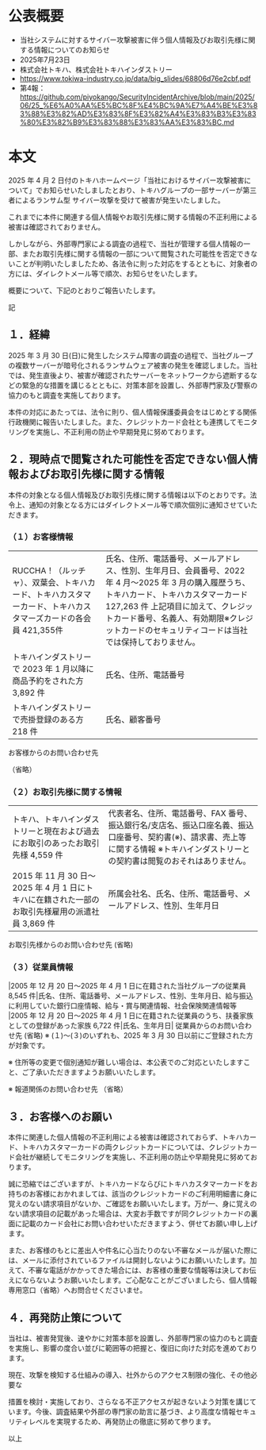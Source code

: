# 公表概要
- 当社システムに対するサイバー攻撃被害に伴う個人情報及びお取引先様に関する情報についてのお知らせ
- 2025年7月23日
- 株式会社トキハ、株式会社トキハインダストリー
- https://www.tokiwa-industry.co.jp/data/big_slides/68806d76e2cbf.pdf
- 第4報：https://github.com/piyokango/SecurityIncidentArchive/blob/main/2025/06/25_%E6%A0%AA%E5%BC%8F%E4%BC%9A%E7%A4%BE%E3%83%88%E3%82%AD%E3%83%8F%E3%82%A4%E3%83%B3%E3%83%80%E3%82%B9%E3%83%88%E3%83%AA%E3%83%BC.md

# 本文
2025 年 4 月 2 日付のトキハホームページ「当社におけるサイバー攻撃被害について」でお知らせいたしましたとおり、トキハグループの一部サーバーが第三者によるランサム型
サイバー攻撃を受けて被害が発生いたしました。

これまでに本件に関連する個人情報やお取引先様に関する情報の不正利用による被害は確認されておりません。

しかしながら、外部専門家による調査の過程で、当社が管理する個人情報の一部、またお取引先様に関する情報の一部について閲覧された可能性を否定できないことが判明いたしましたため、各法令に則った対応をするとともに、対象者の方には、ダイレクトメール等で順次、お知らせをいたします。

概要について、下記のとおりご報告いたします。

記

## １．経緯
2025 年 3 月 30 日(日)に発生したシステム障害の調査の過程で、当社グループの複数サーバーが暗号化されるランサムウェア被害の発生を確認しました。当社では、発生直後より、被害が確認されたサーバーをネットワークから遮断するなどの緊急的な措置を講じるとともに、対策本部を設置し、外部専門家及び警察の協力のもと調査を実施しております。

本件の対応にあたっては、法令に則り、個人情報保護委員会をはじめとする関係行政機関に報告いたしました。また、クレジットカード会社とも連携してモニタリングを実施し、不正利用の防止や早期発見に努めております。

## ２．現時点で閲覧された可能性を否定できない個人情報およびお取引先様に関する情報
本件の対象となる個人情報及びお取引先様に関する情報は以下のとおりです。法令上、通知の対象となる方にはダイレクトメール等で順次個別に通知させていただきます。

### （１）お客様情報
| | | 
|---|---|
|RUCCHA！（ルッチャ）、双葉会、トキハカード、トキハカスタマーカード、トキハカスタマーズカードの各会員 421,355件|氏名、住所、電話番号、メールアドレス、性別、生年月日、会員番号、2022 年 4 月～2025 年 3 月の購入履歴うち、トキハカード、トキハカスタマーカード 127,263 件 上記項目に加えて、クレジットカード番号、名義人、有効期限※クレジットカードのセキュリティコードは当社では保持しておりません。
|トキハインダストリーで 2023 年 1 月以降に商品予約をされた方 3,892 件|氏名、住所、電話番号|
|トキハインダストリーで売掛登録のある方 218 件|氏名、顧客番号|

 お客様からのお問い合わせ先

（省略）

### （２）お取引先様に関する情報
| | | 
|---|---|
|トキハ、トキハインダストリーと現在および過去にお取引のあったお取引先様 4,559 件|代表者名、住所、電話番号、FAX 番号、振込銀行名/支店名、振込口座名義、振込口座番号、契約書(※)、請求書、売上等に関する情報 ※トキハインダストリーとの契約書は閲覧のおそれはありません。|
|2015 年 11 月 30 日～2025 年 4 月 1 日にトキハに在籍された一部のお取引先様雇用の派遣社員 3,869 件|所属会社名、氏名、住所、電話番号、メールアドレス、性別、生年月日|
 お取引先様からのお問い合わせ先
(省略)

### （３）従業員情報
|2005 年 12 月 20 日～2025 年 4 月 1 日に在籍された当社グループの従業員 8,545 件|氏名、住所、電話番号、メールアドレス、性別、生年月日、給与振込に利用していた銀行口座情報、給与・賞与関連情報、社会保険関連情報等
|2005 年 12 月 20 日～2025 年 4 月 1 日に在籍された従業員のうち、扶養家族としての登録があった家族 6,722 件|氏名、生年月日|
従業員からのお問い合わせ先
(省略) 
※ (１)～(３)のいずれも、2025 年 3 月 30 日以前にご登録された方が対象です。

※ 住所等の変更で個別通知が難しい場合は、本公表でのご対応といたしますこと、ご了承いただきますようお願いいたします。

※ 報道関係のお問い合わせ先
（省略）

## ３．お客様へのお願い
本件に関連した個人情報の不正利用による被害は確認されておらず、トキハカード、トキハカスタマーカードの両クレジットカードについては、クレジットカード会社が継続してモニタリングを実施し、不正利用の防止や早期発見に努めております。

誠に恐縮ではございますが、トキハカードならびにトキハカスタマーカードをお持ちのお客様におかれましては、該当のクレジットカードのご利用明細書に身に覚えのない請求項目がないか、ご確認をお願いいたします。万が一、身に覚えのない請求項目の記載があった場合は、大変お手数ですが同クレジットカードの裏面に記載のカード会社にお問い合わせいただきますよう、併せてお願い申し上げます。

また、お客様のもとに差出人や件名に心当たりのない不審なメールが届いた際には、メールに添付されているファイルは開封しないようにお願いいたします。加えて、不審な電話がかかってきた場合には、お客様の重要な情報等は決してお伝えにならないようお願いいたします。ご心配なことがございましたら、個人情報専用窓口（省略）へお問合せくださいませ。

## ４．再発防止策について
当社は、被害発覚後、速やかに対策本部を設置し、外部専門家の協力のもと調査を実施し、影響の度合い並びに範囲等の把握と、復旧に向けた対応を進めております。

現在、攻撃を検知する仕組みの導入、社外からのアクセス制限の強化、その他必要な

措置を検討・実施しており、さらなる不正アクセスが起きないよう対策を講じています。今後、調査結果や外部の専門家の助言に基づき、より高度な情報セキュリティレベルを実現するため、再発防止の徹底に努めて参ります。

以上
